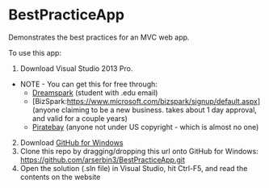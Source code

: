 BestPracticeApp
===============

Demonstrates the best practices for an MVC web app.


To use this app:

1. Download Visual Studio 2013 Pro.
  * NOTE -  You can get this for free through:
    * [Dreamspark] (student with .edu email)
    * [BizSpark:https://www.microsoft.com/bizspark/signup/default.aspx] (anyone claiming to be a new business. takes about 1 day approval, and valid for a couple years)
    * [Piratebay] (anyone not under US copyright - which is almost no one)
2. Download [GitHub for Windows]
3. Clone this repo by dragging/dropping this url onto GitHub for Windows:
  https://github.com/arserbin3/BestPracticeApp.git
4. Open the solution (.sln file) in Visual Studio, hit Ctrl-F5, and read the contents on the website

[Dreamspark]:https://www.dreamspark.com/Student/Default.aspx
[BizSpark]:https://www.microsoft.com/bizspark/signup/default.aspx
[Piratebay]:http://thepiratebay.se/search/visual%20studio/0/7/300
[GitHub for Windows]:https://windows.github.com/
